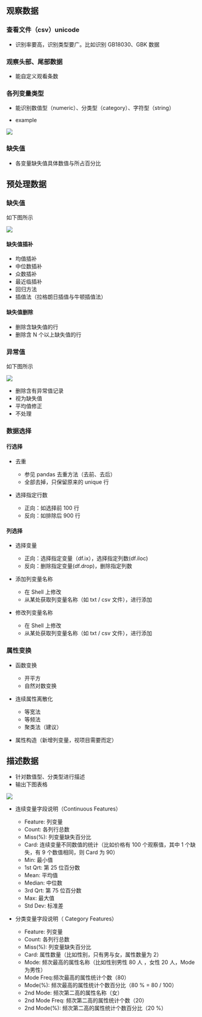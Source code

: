 ## 观察数据

### 查看文件（csv）unicode 

* 识别率要高，识别类型要广。比如识别 GB18030、GBK 数据

### 观察头部、尾部数据

* 能自定义观看条数

### 各列变量类型

*  能识别数值型（numeric）、分类型（category）、字符型（string）

- example

 ![](http://7xqyb4.com1.z0.glb.clouddn.com/%E5%B1%8F%E5%B9%95%E5%BF%AB%E7%85%A7%202016-09-11%20%E4%B8%8B%E5%8D%8811.30.25.png)

### 缺失值

* 各变量缺失值具体数值与所占百分比

## 预处理数据

### 缺失值

如下图所示

![](http://7xqyb4.com1.z0.glb.clouddn.com/Snip20161005_1.png)

#### 缺失值插补

* 均值插补
* 中位数插补
* 众数插补
* 最近临插补
* 回归方法
* 插值法（拉格朗日插值与牛顿插值法）

#### 缺失值删除

* 删除含缺失值的行
* 删除含 N 个以上缺失值的行


### 异常值

如下图所示

![](http://7xqyb4.com1.z0.glb.clouddn.com/Snip20161005_2.png)

* 删除含有异常值记录
* 视为缺失值
* 平均值修正
* 不处理

### 数据选择

#### 行选择

- 去重
	+ 参见 pandas 去重方法（去前、去后）
	+ 全部去掉，只保留原来的 unique 行

- 选择指定行数
	+ 正向：如选择前 100 行
	+ 反向：如排除后 900 行

#### 列选择

- 选择变量
	+ 正向：选择指定变量（df.ix），选择指定列数(df.iloc)
	+ 反向：删除指定变量(df.drop)，删除指定列数

- 添加列变量名称
	+ 在 Shell 上修改
	+ 从某处获取列变量名称（如 txt / csv 文件），进行添加 	
- 修改列变量名称
	+ 在 Shell 上修改
	+ 从某处获取列变量名称（如 txt / csv 文件），进行添加 	

### 属性变换

- 函数变换
	+ 开平方
	+ 自然对数变换 

- 连续属性离散化
	+ 等宽法
	+ 等频法
	+ 聚类法（建议）

- 属性构造（新增列变量，视项目需要而定）





## 描述数据

* 针对数值型、分类型进行描述
* 输出下图表格

![](http://7xqyb4.com1.z0.glb.clouddn.com/%E5%B1%8F%E5%B9%95%E5%BF%AB%E7%85%A7%202016-09-07%20%E4%B8%8B%E5%8D%886.54.30.png)

-  连续变量字段说明（Continuous Features）
	+ Feature: 列变量
	+ Count: 各列行总数
	+ Miss(%): 列变量缺失百分比
	+ Card: 连续变量不同数值的统计（比如价格有 100 个观察值，其中 1 个缺失，有 9 个数值相同，则 Card 为 90）
	+ Min: 最小值
	+ 1st Qrt: 第 25 位百分数
	+ Mean:  平均值
	+ Median: 中位数
	+ 3rd Qrt: 第 75 位百分数
	+ Max: 最大值
	+ Std Dev: 标准差

-  分类变量字段说明（ Category Features）
	+ Feature: 列变量
	+ Count: 各列行总数
	+ Miss(%): 列变量缺失百分比
	+ Card: 属性数量（比如性别，只有男与女，属性数量为 2）
	+ Mode: 频次最高的属性名称（比如性别男性 80 人 ，女性 20 人，Mode 为男性）
	+ Mode Freq:频次最高的属性统计个数（80）
	+ Mode(%):  频次最高的属性统计个数百分比（80 % = 80 / 100）
	+ 2nd Mode: 频次第二高的属性名称（女）
	+ 2nd Mode Freq: 频次第二高的属性统计个数（20）
	+ 2nd Mode(%): 频次第二高的属性统计个数百分比（20 %）


